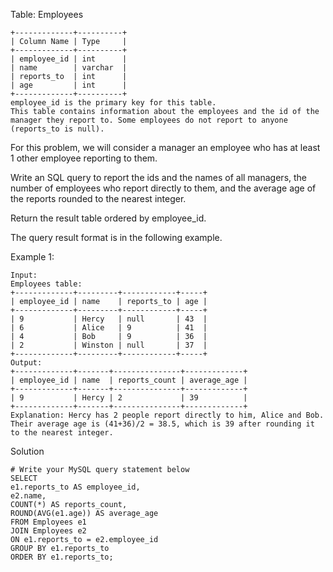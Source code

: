 Table: Employees
```
+-------------+----------+
| Column Name | Type     |
+-------------+----------+
| employee_id | int      |
| name        | varchar  |
| reports_to  | int      |
| age         | int      |
+-------------+----------+
employee_id is the primary key for this table.
This table contains information about the employees and the id of the manager they report to. Some employees do not report to anyone (reports_to is null). 
```

For this problem, we will consider a manager an employee who has at least 1 other employee reporting to them.

Write an SQL query to report the ids and the names of all managers, the number of employees who report directly to them, and the average age of the reports rounded to the nearest integer.

Return the result table ordered by employee_id.

The query result format is in the following example.

 

Example 1:
```
Input: 
Employees table:
+-------------+---------+------------+-----+
| employee_id | name    | reports_to | age |
+-------------+---------+------------+-----+
| 9           | Hercy   | null       | 43  |
| 6           | Alice   | 9          | 41  |
| 4           | Bob     | 9          | 36  |
| 2           | Winston | null       | 37  |
+-------------+---------+------------+-----+
Output: 
+-------------+-------+---------------+-------------+
| employee_id | name  | reports_count | average_age |
+-------------+-------+---------------+-------------+
| 9           | Hercy | 2             | 39          |
+-------------+-------+---------------+-------------+
Explanation: Hercy has 2 people report directly to him, Alice and Bob. Their average age is (41+36)/2 = 38.5, which is 39 after rounding it to the nearest integer.

```
Solution
```
# Write your MySQL query statement below
SELECT
e1.reports_to AS employee_id,
e2.name,
COUNT(*) AS reports_count,
ROUND(AVG(e1.age)) AS average_age
FROM Employees e1
JOIN Employees e2
ON e1.reports_to = e2.employee_id
GROUP BY e1.reports_to
ORDER BY e1.reports_to;
```